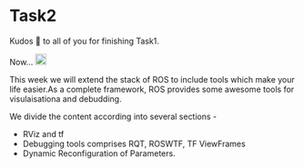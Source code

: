 # Task2

Kudos :clap: to all of you for finishing Task1.

Now...
<image height = "20" widht = "20" src="assets/serious.gif"/>

This week we will extend the stack of ROS to include tools which make your life easier.As a complete framework, ROS provides some awesome tools for visulaisationa and debudding.

We divide the content according into several sections - 

 - RViz and tf
 - Debugging tools comprises RQT, ROSWTF, TF ViewFrames
 - Dynamic Reconfiguration of Parameters.